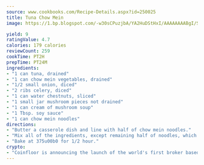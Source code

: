 ```yaml
---
source: www.cookbooks.com/Recipe-Details.aspx?id=250025
title: Tuna Chow Mein
image: https://1.bp.blogspot.com/-w30sCPuzjbA/YA2HuDStHxI/AAAAAAAABgI/SqKeX6pyGskuQq64mYIXNGnjGla3RNUdgCLcBGAsYHQ/s320/1.png

yield: 9
ratingValue: 4.7
calories: 179 calories
reviewCount: 259
cookTime: PT2H
prepTime: PT24M
ingredients:
- "1 can tuna, drained"
- "1 can chow mein vegetables, drained"
- "1/2 small onion, diced"
- "2 ribs celery, diced"
- "1 can water chestnuts, sliced"
- "1 small jar mushroom pieces not drained"
- "1 can cream of mushroom soup"
- "1 Tbsp. soy sauce"
- "1 can chow mein noodles"
directions:
- "Butter a casserole dish and line with half of chow mein noodles."
- "Mix all of the ingredients, except remaining half of noodles, which you place on top of mixture."
- "Bake at 375u00b0 for 1/2 hour."
crypto:
- "Coinfloor is announcing the launch of the world's first broker based bitcoin marketplace."
---
```

